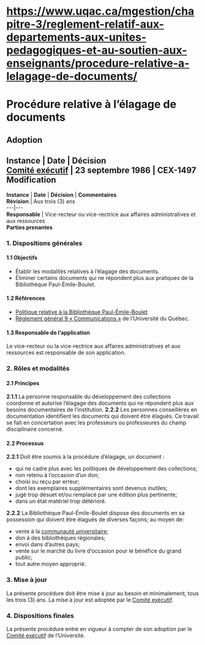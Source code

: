 # https://www.uqac.ca/mgestion/chapitre-3/reglement-relatif-aux-departements-aux-unites-pedagogiques-et-au-soutien-aux-enseignants/procedure-relative-a-lelagage-de-documents/

# Procédure relative à l’élagage de documents
**Adoption**  
---  
**Instance** | **Date** | **Décision**  
[Comité exécutif](https://www.uqac.ca/mgestion/chapitre-3/reglement-relatif-aux-departements-aux-unites-pedagogiques-et-au-soutien-aux-enseignants/procedure-relative-a-lelagage-de-documents/<https:/www.uqac.ca/mgestion/lexique/comite-executif/>) | 23 septembre 1986 | CEX-1497  
**Modification**  
---  
**Instance** | **Date** | **Décision** | **Commentaires**  
**Révision** | Aux trois (3) ans  
---|---  
**Responsable** | Vice-recteur ou vice-rectrice aux affaires administratives et aux ressources  
**Parties prenantes**  
### 1. Dispositions générales
#### 1.1 Objectifs
  * Établir les modalités relatives à l’élagage des documents.
  * Éliminer certains documents qui ne répondent plus aux pratiques de la Bibliothèque Paul-Émile-Boulet.


#### 1.2 Références
  * [Politique relative à la Bibliothèque Paul-Émile-Boulet](https://www.uqac.ca/mgestion/chapitre-3/reglement-relatif-aux-departements-aux-unites-pedagogiques-et-au-soutien-aux-enseignants/procedure-relative-a-lelagage-de-documents/<https:/www.uqac.ca/mgestion/chapitre-3/reglement-relatif-aux-departements-aux-unites-pedagogiques-et-au-soutien-aux-enseignants/politique-relative-a-la-bibliotheque-paul-emile-boulet/>)
  * [Règlement général 9 « Communications »](https://www.uqac.ca/mgestion/chapitre-3/reglement-relatif-aux-departements-aux-unites-pedagogiques-et-au-soutien-aux-enseignants/procedure-relative-a-lelagage-de-documents/<https:/reseau.uquebec.ca/fr/system/files/documents/Secretariat_general/reglements_generaux/regle_9.pdf>) de l’Université du Québec.


#### 1.3 Responsable de l’application
Le vice-recteur ou la vice-rectrice aux affaires administratives et aux ressources est responsable de son application.
### 2. Rôles et modalités
#### 2.1 Principes
**2.1.1** La personne responsable du développement des collections coordonne et autorise l’élagage des documents qui ne répondent plus aux besoins documentaires de l’institution.
**2.2.2** Les personnes conseillères en documentation identifient les documents qui doivent être élagués. Ce travail se fait en concertation avec les professeurs ou professeures du champ disciplinaire concerné.
#### 2.2 Processus
**2.2.1** Doit être soumis à la procédure d’élagage, un document :
  * qui ne cadre plus avec les politiques de développement des collections;
  * non retenu à l’occasion d’un don;
  * choisi ou reçu par erreur;
  * dont les exemplaires supplémentaires sont devenus inutiles;
  * jugé trop désuet et/ou remplacé par une édition plus pertinente;
  * dans un état matériel trop détérioré.


**2.2.2** La Bibliothèque Paul-Émile-Boulet dispose des documents en sa possession qui doivent être élagués de diverses façons; au moyen de:
  * vente à la [communauté universitaire](https://www.uqac.ca/mgestion/chapitre-3/reglement-relatif-aux-departements-aux-unites-pedagogiques-et-au-soutien-aux-enseignants/procedure-relative-a-lelagage-de-documents/<https:/www.uqac.ca/mgestion/lexique/communaute-universitaire/>);
  * don à des bibliothèques régionales;
  * envoi dans d’autres pays;
  * vente sur le marché du livre d’occasion pour le bénéfice du grand public;
  * tout autre moyen approprié.


### 3. Mise à jour
La présente procédure doit être mise à jour au besoin et minimalement, tous les trois (3) ans. La mise à jour est adoptée par le [Comité exécutif](https://www.uqac.ca/mgestion/chapitre-3/reglement-relatif-aux-departements-aux-unites-pedagogiques-et-au-soutien-aux-enseignants/procedure-relative-a-lelagage-de-documents/<https:/www.uqac.ca/mgestion/lexique/comite-executif/>).
### 4. Dispositions finales
La présente procédure entre en vigueur à compter de son adoption par le [Comité exécutif](https://www.uqac.ca/mgestion/chapitre-3/reglement-relatif-aux-departements-aux-unites-pedagogiques-et-au-soutien-aux-enseignants/procedure-relative-a-lelagage-de-documents/<https:/www.uqac.ca/mgestion/lexique/comite-executif/>) de l’Université.

